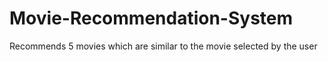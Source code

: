 # Movie-Recommendation-System
Recommends 5 movies which are similar to the movie selected by the user
